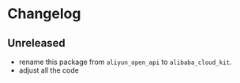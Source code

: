 # Changelog

## Unreleased

- rename this package from `aliyun_open_api` to `alibaba_cloud_kit`.
- adjust all the code
